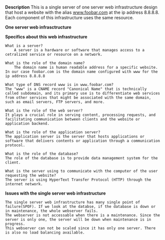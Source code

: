 **Description**
This is a single server of one server web infrastructure design that host a website with the alias www.foobar.com at the ip address 8.8.8.8. Each component of this infrastructure uses the same resource.

**One server web infrasctructure**

**Specifics about this web infrastructure**

    What is a server?
        A server is a hardware or software that manages access to a cetralized service or resource on a network.

    What is the role of the domain name?
        The domain name is human readable address for a specific website. In our case foobar.com is the domain name configured with www for the ip address 8.8.8.8

    What type of DNS record www is in www.foobar.com?
	The "www" is a CNAME record "Canonical Name" that is technically called subdomain, and its primary use is to differentiate web services from other services that might be associated with the same domain, such as email servers, FTP servers, and more.

    What is the role of the web server?
	It plays a crucial role in serving content, processing requests, and facilitating communication between clients and the website or application backend.

    What is the role of the application server?
	The application server is the server that hosts applications or software that delivers contents or application through a communication protocol.

    What is the role of the database?
	The role of the database is to provide data management system for the client.

    What is the server using to communicate with the computer of the user requesting the website?
	The server is using HyperText Transfer Protocol (HTTP) through the internet network.

**Issues with the single server web infrastructure**

	The single server web infrastructure has many single point of failure(SPOF). If we look at the databse, if the database is down or in maintenance, the whole webserver fails.
	The webserver is not accessable when there is a maintenance. Since the server is only one, the server will be down when maintenance is in progress.
	This webserver can not be scaled since it has only one server. There is also no load balancing available.
